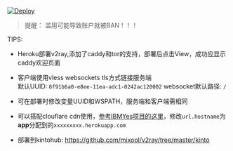 [![Deploy](https://www.herokucdn.com/deploy/button.png)](https://heroku.com/deploy)  
  
> 提醒： 滥用可能导致账户就被BAN！！！  

TIPS:
* Heroku部署v2ray,添加了caddy和tor的支持，部署后点击View，成功应显示caddy欢迎页面 

* 客户端使用vless websockets tls方式链接服务端  
    默认UUID: `8f91b6a0-e8ee-11ea-adc1-0242ac120002`  websocket默认路径: `/`  
  
* 可在部署时修改变量UUID和WSPATH，服务端和客户端需相同  
  
* 可以搭配clouflare cdn使用，[参考IBMYes项目的这里](https://github.com/CCChieh/IBMYes#cloudflare-%E9%AB%98%E9%80%9F%E8%8A%82%E7%82%B9%E4%B8%AD%E8%BD%AC)，修改`url.hostname`为**app**分配到的`xxxxxxxxx.herokuapp.com`  
  
* 部署到kintohub: https://github.com/mixool/v2ray/tree/master/kinto
